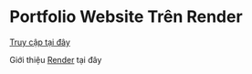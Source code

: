 # Portfolio Website Trên Render

[Truy cập tại đây](https://profolio-le-dong-anh-kiet.onrender.com/)

Giới thiệu [Render](https://render.com/) tại đây